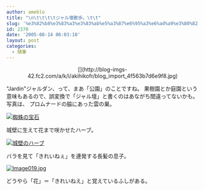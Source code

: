 ```yaml
---
author: ameblo
title: "\n\t\t\t\tジャル壇散歩。\t\t"
slug: '%e3%82%b8%e3%83%a3%e3%83%ab%e5%a3%87%e6%95%a3%e6%ad%a9%e3%80%82'
id: 2370
date: '2005-08-14 06:03:10'
layout: post
categories:
  - 随筆
---
```


<div align="center">[](http://blog-imgs-42.fc2.com/a/k/i/akihikofr/blog_import_4f563b7d6e9f8.jpg)</div>

"Jardin"ジャルダン、って、まあ「公園」のことですね。 果樹園とか庭園という意味もあるので、誤変換で「ジャル壇」と書くのはあながち間違ってないかも。 写真は、 プロムナードの脇にあった雲の巣。

[![蜘蛛の宝石](http://blog-imgs-42.fc2.com/a/k/i/akihikofr/blog_import_4f563b7c5bed7.jpg)](http://blog-imgs-42.fc2.com/a/k/i/akihikofr/blog_import_4f563b7c6f641.jpg)

城壁に生えて花まで咲かせたハーブ。

[![城壁のハーブ](http://blog-imgs-42.fc2.com/a/k/i/akihikofr/blog_import_4f563b7cab447.jpg)](http://blog-imgs-42.fc2.com/a/k/i/akihikofr/blog_import_4f563b7cea0d1.jpg)

バラを見て「きれいねぇ」を連発する長髪の息子。

[![Image019.jpg](http://blog-imgs-42.fc2.com/a/k/i/akihikofr/blog_import_4f563b7d32201.jpg)](http://blog-imgs-42.fc2.com/a/k/i/akihikofr/blog_import_4f563b7d6e9f8.jpg)

どうやら「花」＝「きれいねえ」と覚えているふしがある。